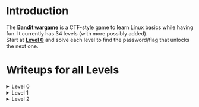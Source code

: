 # Introduction
The **[Bandit wargame](https://overthewire.org/wargames/bandit/)** is a CTF-style game to learn Linux basics while having fun. It currently has 34 levels (with more possibly added).   
Start at **[Level 0](https://overthewire.org/wargames/bandit/bandit0.html)** and solve each level to find the password/flag that unlocks the next one.  

# Writeups for all Levels 
<details>
  <summary> Level 0 </summary>  

  SSH into the game using the credentials given.
  ```
  ssh bandit0@bandit.labs.overthewire.org -p 2220
  ```
</details>  

<details>
  <summary> Level 1 </summary>  

  The password for the next level is stored in a file called `readme` located in the home directory.  
  ```
  cat readme
  ```  
  <img width="765" height="247" alt="image" src="https://github.com/user-attachments/assets/ba210c00-0eb2-4aed-970a-1cdf4d61db71" />  
  
  Now, we can SSH into **bandit1** for the next level.  
  ```
  ssh bandit1@bandit.labs.overthewire.org -p 2220
  ```
</details>

<details>
  <summary> Level 2 </summary>  

  The password for the next level is stored in a file called `-` located in the home directory.   
  ```
  cat ./-
  ```   
  <img width="302" height="43" alt="image" src="https://github.com/user-attachments/assets/17c9d81f-3484-4a21-a82b-24c89c961f86" />
  
  **Explaination:** Using the Relative/Absolute path ensures that files starting with `-` are properly referenced and avoids misinterpretation as an option or argument."
</details> 
